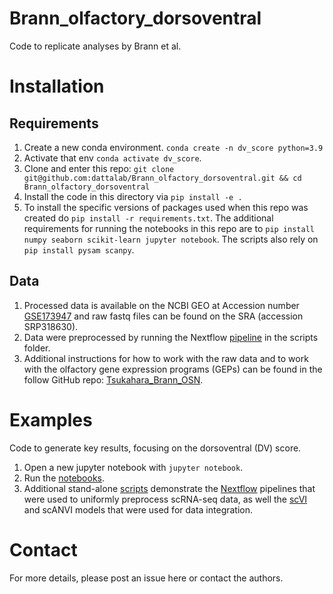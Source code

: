 # Brann_olfactory_dorsoventral

Code to replicate analyses by Brann et al.

# Installation

## Requirements 

1. Create a new conda environment. `conda create -n dv_score python=3.9`
2. Activate that env `conda activate dv_score`.
3. Clone and enter this repo: `git clone git@github.com:dattalab/Brann_olfactory_dorsoventral.git && cd Brann_olfactory_dorsoventral`
4. Install the code in this directory via `pip install -e .`
5. To install the specific versions of packages used when this repo was created do `pip install -r requirements.txt`. The additional requirements for running the notebooks in this repo are to `pip install numpy seaborn scikit-learn jupyter notebook`. The scripts also rely on `pip install pysam scanpy`.


## Data
1. Processed data is available on the NCBI GEO at Accession number [GSE173947](https://www.ncbi.nlm.nih.gov/geo/query/acc.cgi?acc=GSE173947) and raw fastq files can be found on the SRA (accession SRP318630).
2. Data were preprocessed by running the Nextflow [pipeline](scripts/nextflow_pipeline.nf) in the scripts folder.
3. Additional instructions for how to work with the raw data and to work with the olfactory gene expression programs (GEPs) can be found in the follow GitHub repo: [Tsukahara_Brann_OSN](https://github.com/dattalab/Tsukahara_Brann_OSN).

# Examples
Code to generate key results, focusing on the dorsoventral (DV) score.

1. Open a new jupyter notebook with `jupyter notebook`.
2. Run the [notebooks](./notebooks). 
3. Additional stand-alone [scripts](./scripts) demonstrate the [Nextflow](https://nextflow.io/) pipelines that were used to uniformly preprocess scRNA-seq data, as well the [scVI](https://scvi-tools.org/) and scANVI models that were used for data integration.

# Contact
For more details, please post an issue here or contact the authors.